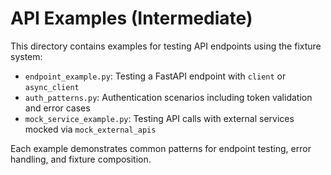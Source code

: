 # API Examples (Intermediate)

This directory contains examples for testing API endpoints using the fixture system:

- `endpoint_example.py`: Testing a FastAPI endpoint with `client` or `async_client`
- `auth_patterns.py`: Authentication scenarios including token validation and error cases
- `mock_service_example.py`: Testing API calls with external services mocked via `mock_external_apis`

Each example demonstrates common patterns for endpoint testing, error handling, and fixture composition. 